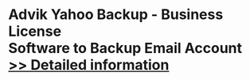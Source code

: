 # Advik Yahoo Backup - Business License<br />Software to Backup Email Account<br />[>> Detailed information](https://secure.shareit.com/shareit/product.html?productid=300800798&affiliateid=200057808)